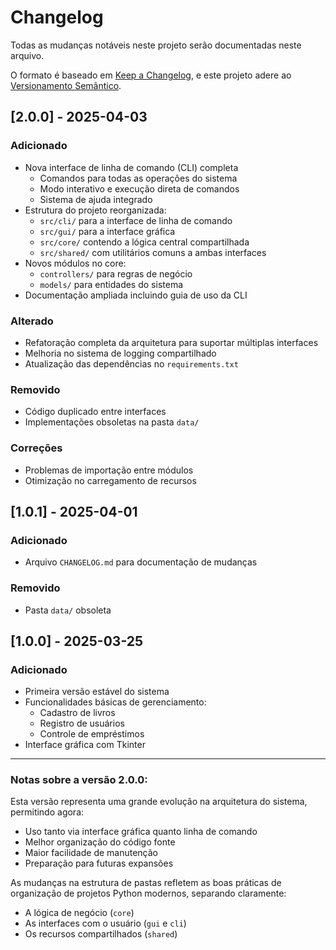 # Changelog

Todas as mudanças notáveis neste projeto serão documentadas neste arquivo.

O formato é baseado em [Keep a Changelog](https://keepachangelog.com/pt-BR/1.0.0/),
e este projeto adere ao [Versionamento Semântico](https://semver.org/lang/pt-BR/).

## [2.0.0] - 2025-04-03

### Adicionado
- Nova interface de linha de comando (CLI) completa
  - Comandos para todas as operações do sistema
  - Modo interativo e execução direta de comandos
  - Sistema de ajuda integrado
- Estrutura do projeto reorganizada:
  - `src/cli/` para a interface de linha de comando
  - `src/gui/` para a interface gráfica
  - `src/core/` contendo a lógica central compartilhada
  - `src/shared/` com utilitários comuns a ambas interfaces
- Novos módulos no core:
  - `controllers/` para regras de negócio
  - `models/` para entidades do sistema
- Documentação ampliada incluindo guia de uso da CLI

### Alterado
- Refatoração completa da arquitetura para suportar múltiplas interfaces
- Melhoria no sistema de logging compartilhado
- Atualização das dependências no `requirements.txt`

### Removido
- Código duplicado entre interfaces
- Implementações obsoletas na pasta `data/`

### Correções
- Problemas de importação entre módulos
- Otimização no carregamento de recursos

## [1.0.1] - 2025-04-01

### Adicionado
- Arquivo `CHANGELOG.md` para documentação de mudanças

### Removido
- Pasta `data/` obsoleta

## [1.0.0] - 2025-03-25

### Adicionado
- Primeira versão estável do sistema
- Funcionalidades básicas de gerenciamento:
  - Cadastro de livros
  - Registro de usuários
  - Controle de empréstimos
- Interface gráfica com Tkinter

---

### Notas sobre a versão 2.0.0:
Esta versão representa uma grande evolução na arquitetura do sistema, permitindo agora:
- Uso tanto via interface gráfica quanto linha de comando
- Melhor organização do código fonte
- Maior facilidade de manutenção
- Preparação para futuras expansões

As mudanças na estrutura de pastas refletem as boas práticas de organização de projetos Python modernos, separando claramente:
- A lógica de negócio (`core`)
- As interfaces com o usuário (`gui` e `cli`)
- Os recursos compartilhados (`shared`)